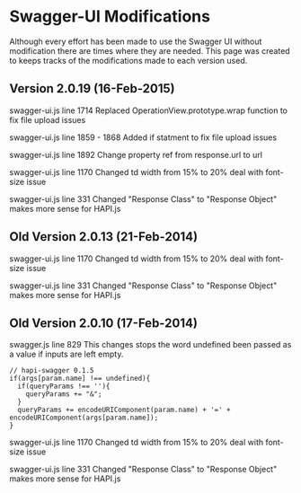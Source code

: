 # Swagger-UI Modifications

Although every effort has been made to use the Swagger UI without modification there are times where they are needed. This page was created to keeps tracks of the modifications made to each version used.

## Version 2.0.19 (16-Feb-2015)

swagger-ui.js line 1714
Replaced OperationView.prototype.wrap function to fix file upload issues

swagger-ui.js line 1859 - 1868
Added if statment to fix file upload issues

swagger-ui.js line 1892
Change property ref from response.url to url

swagger-ui.js line 1170
Changed td width from 15% to 20% deal with font-size issue

swagger-ui.js line 331
Changed "Response Class" to "Response Object" makes more sense for HAPI.js

## Old Version 2.0.13 (21-Feb-2014)

swagger-ui.js line 1170
Changed td width from 15% to 20% deal with font-size issue

swagger-ui.js line 331
Changed "Response Class" to "Response Object" makes more sense for HAPI.js

## Old Version 2.0.10 (17-Feb-2014)

swagger.js line 829
This changes stops the word undefined been passed as a value if inputs are left empty.

    // hapi-swagger 0.1.5
    if(args[param.name] !== undefined){
      if(queryParams !== ''){
        queryParams += "&";
      }
      queryParams += encodeURIComponent(param.name) + '=' + encodeURIComponent(args[param.name]);
    }

swagger-ui.js line 1170
Changed td width from 15% to 20% deal with font-size issue

swagger-ui.js line 331
Changed "Response Class" to "Response Object" makes more sense for HAPI.js
